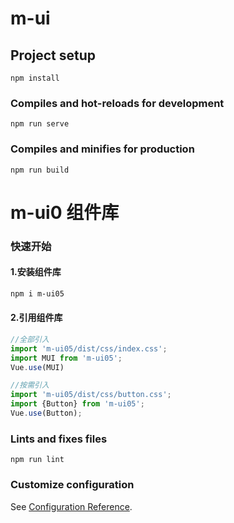 # m-ui

## Project setup
```
npm install
```

### Compiles and hot-reloads for development
```
npm run serve
```

### Compiles and minifies for production
```
npm run build
```
# m-ui0 组件库
### 快速开始
#### 1.安装组件库
```bash
npm i m-ui05
```
#### 2.引用组件库
```javascript
//全部引入
import 'm-ui05/dist/css/index.css';
import MUI from 'm-ui05';
Vue.use(MUI)

//按需引入
import 'm-ui05/dist/css/button.css';
import {Button} from 'm-ui05';
Vue.use(Button);
```
### Lints and fixes files
```
npm run lint
```

### Customize configuration
See [Configuration Reference](https://cli.vuejs.org/config/).
